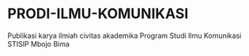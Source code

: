 # PRODI-ILMU-KOMUNIKASI
Publikasi karya ilmiah civitas akademika Program Studi Ilmu Komunikasi STISIP Mbojo Bima
